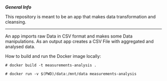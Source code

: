**_General Info_**

This repository is meant to be an app that makes 
data transformation and cleansing.
****
An app imports raw Data in CSV format and makes some Data manipulations. 
As an output app creates a CSV File with aggregated and analysed data. 

How to build and run the Docker image locally:

```
# docker build -t measurements-analysis .   
```   


```
# docker run -v $(PWD)/data:/mnt/data measurements-analysis
```